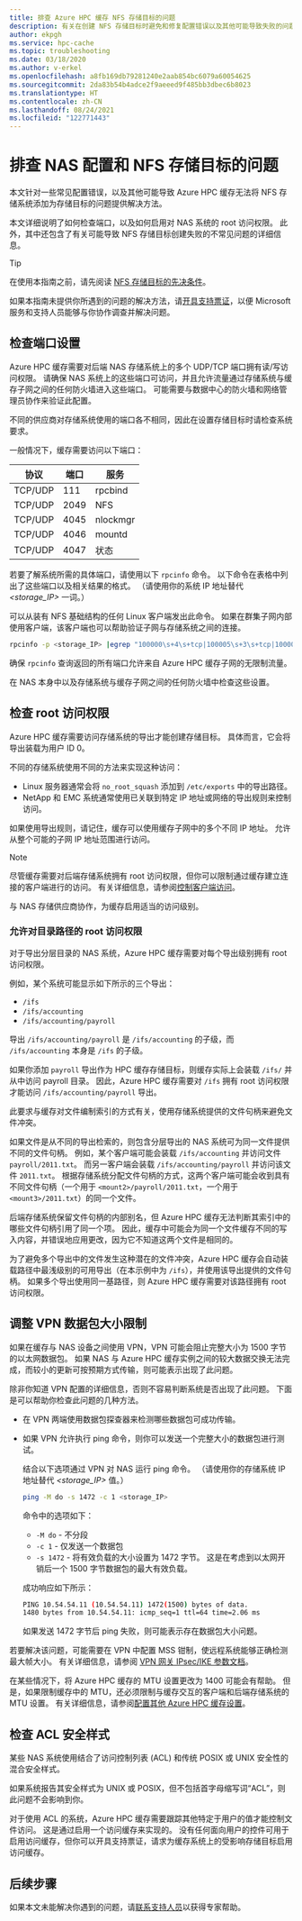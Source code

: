 ```yaml
---
title: 排查 Azure HPC 缓存 NFS 存储目标的问题
description: 有关在创建 NFS 存储目标时避免和修复配置错误以及其他可能导致失败的问题的提示
author: ekpgh
ms.service: hpc-cache
ms.topic: troubleshooting
ms.date: 03/18/2020
ms.author: v-erkel
ms.openlocfilehash: a8fb169db79281240e2aab854bc6079a60054625
ms.sourcegitcommit: 2da83b54b4adce2f9aeeed9f485bb3dbec6b8023
ms.translationtype: HT
ms.contentlocale: zh-CN
ms.lasthandoff: 08/24/2021
ms.locfileid: "122771443"
---
```

# <a name="troubleshoot-nas-configuration-and-nfs-storage-target-issues"></a>排查 NAS 配置和 NFS 存储目标的问题

本文针对一些常见配置错误，以及其他可能导致 Azure HPC 缓存无法将 NFS 存储系统添加为存储目标的问题提供解决方法。

本文详细说明了如何检查端口，以及如何启用对 NAS 系统的 root 访问权限。 此外，其中还包含了有关可能导致 NFS 存储目标创建失败的不常见问题的详细信息。

> [!TIP]
> 在使用本指南之前，请先阅读 [NFS 存储目标的先决条件](hpc-cache-prerequisites.md#nfs-storage-requirements)。

如果本指南未提供你所遇到的问题的解决方法，请[开具支持票证](hpc-cache-support-ticket.md)，以便 Microsoft 服务和支持人员能够与你协作调查并解决问题。

## <a name="check-port-settings"></a>检查端口设置

Azure HPC 缓存需要对后端 NAS 存储系统上的多个 UDP/TCP 端口拥有读/写访问权限。 请确保 NAS 系统上的这些端口可访问，并且允许流量通过存储系统与缓存子网之间的任何防火墙进入这些端口。 可能需要与数据中心的防火墙和网络管理员协作来验证此配置。

不同的供应商对存储系统使用的端口各不相同，因此在设置存储目标时请检查系统要求。

一般情况下，缓存需要访问以下端口：

| 协议 | 端口  | 服务  |
|----------|-------|----------|
| TCP/UDP  | 111   | rpcbind  |
| TCP/UDP  | 2049  | NFS      |
| TCP/UDP  | 4045  | nlockmgr |
| TCP/UDP  | 4046  | mountd   |
| TCP/UDP  | 4047  | 状态   |

若要了解系统所需的具体端口，请使用以下 ``rpcinfo`` 命令。 以下命令在表格中列出了这些端口以及相关结果的格式。 （请使用你的系统 IP 地址替代 *<storage_IP>* 一词。）

可以从装有 NFS 基础结构的任何 Linux 客户端发出此命令。 如果在群集子网内部使用客户端，该客户端也可以帮助验证子网与存储系统之间的连接。

```bash
rpcinfo -p <storage_IP> |egrep "100000\s+4\s+tcp|100005\s+3\s+tcp|100003\s+3\s+tcp|100024\s+1\s+tcp|100021\s+4\s+tcp"| awk '{print $4 "/" $3 " " $5}'|column -t
```

确保 ``rpcinfo`` 查询返回的所有端口允许来自 Azure HPC 缓存子网的无限制流量。

在 NAS 本身中以及存储系统与缓存子网之间的任何防火墙中检查这些设置。

## <a name="check-root-access"></a>检查 root 访问权限

Azure HPC 缓存需要访问存储系统的导出才能创建存储目标。 具体而言，它会将导出装载为用户 ID 0。

不同的存储系统使用不同的方法来实现这种访问：

* Linux 服务器通常会将 ``no_root_squash`` 添加到 ``/etc/exports`` 中的导出路径。
* NetApp 和 EMC 系统通常使用已关联到特定 IP 地址或网络的导出规则来控制访问。

如果使用导出规则，请记住，缓存可以使用缓存子网中的多个不同 IP 地址。 允许从整个可能的子网 IP 地址范围进行访问。

> [!NOTE]
> 尽管缓存需要对后端存储系统拥有 root 访问权限，但你可以限制通过缓存建立连接的客户端进行的访问。 有关详细信息，请参阅[控制客户端访问](access-policies.md#root-squash)。

与 NAS 存储供应商协作，为缓存启用适当的访问级别。

### <a name="allow-root-access-on-directory-paths"></a>允许对目录路径的 root 访问权限
<!-- linked in prereqs article -->

对于导出分层目录的 NAS 系统，Azure HPC 缓存需要对每个导出级别拥有 root 访问权限。

例如，某个系统可能显示如下所示的三个导出：

* ``/ifs``
* ``/ifs/accounting``
* ``/ifs/accounting/payroll``

导出 ``/ifs/accounting/payroll`` 是 ``/ifs/accounting`` 的子级，而 ``/ifs/accounting`` 本身是 ``/ifs`` 的子级。

如果你添加 ``payroll`` 导出作为 HPC 缓存存储目标，则缓存实际上会装载 ``/ifs/`` 并从中访问 payroll 目录。 因此，Azure HPC 缓存需要对 ``/ifs`` 拥有 root 访问权限才能访问 ``/ifs/accounting/payroll`` 导出。

此要求与缓存对文件编制索引的方式有关，使用存储系统提供的文件句柄来避免文件冲突。

如果文件是从不同的导出检索的，则包含分层导出的 NAS 系统可为同一文件提供不同的文件句柄。 例如，某个客户端可能会装载 ``/ifs/accounting`` 并访问文件 ``payroll/2011.txt``。 而另一客户端会装载 ``/ifs/accounting/payroll`` 并访问该文件 ``2011.txt``。 根据存储系统分配文件句柄的方式，这两个客户端可能会收到具有不同文件句柄（一个用于 ``<mount2>/payroll/2011.txt``，一个用于 ``<mount3>/2011.txt``）的同一个文件。

后端存储系统保留文件句柄的内部别名，但 Azure HPC 缓存无法判断其索引中的哪些文件句柄引用了同一个项。 因此，缓存中可能会为同一个文件缓存不同的写入内容，并错误地应用更改，因为它不知道这两个文件是相同的。

为了避免多个导出中的文件发生这种潜在的文件冲突，Azure HPC 缓存会自动装载路径中最浅级别的可用导出（在本示例中为 ``/ifs``），并使用该导出提供的文件句柄。 如果多个导出使用同一基路径，则 Azure HPC 缓存需要对该路径拥有 root 访问权限。

<!-- ## Enable export listing

The NAS must list its exports when the Azure HPC Cache queries it.

On most NFS storage systems, you can test this by sending the following query from a Linux client: ``showmount -e <storage IP address>``

Use a Linux client from the same virtual network as your cache, if possible.

If that command doesn't list the exports, the cache will have trouble connecting to your storage system. Work with your NAS vendor to enable export listing.  -->

## <a name="adjust-vpn-packet-size-restrictions"></a>调整 VPN 数据包大小限制
<!-- link in prereqs article and configuration article -->

如果在缓存与 NAS 设备之间使用 VPN，VPN 可能会阻止完整大小为 1500 字节的以太网数据包。 如果 NAS 与 Azure HPC 缓存实例之间的较大数据交换无法完成，而较小的更新可按预期方式传输，则可能表示出现了此问题。

除非你知道 VPN 配置的详细信息，否则不容易判断系统是否出现了此问题。 下面是可以帮助你检查此问题的几种方法。

* 在 VPN 两端使用数据包探查器来检测哪些数据包可成功传输。
* 如果 VPN 允许执行 ping 命令，则你可以发送一个完整大小的数据包进行测试。

  结合以下选项通过 VPN 对 NAS 运行 ping 命令。 （请使用你的存储系统 IP 地址替代 *<storage_IP>* 值。）

   ```bash
   ping -M do -s 1472 -c 1 <storage_IP>
   ```

  命令中的选项如下：

  * ``-M do`` - 不分段
  * ``-c 1`` - 仅发送一个数据包
  * ``-s 1472`` - 将有效负载的大小设置为 1472 字节。 这是在考虑到以太网开销后一个 1500 字节数据包的最大有效负载。

  成功响应如下所示：

  ```bash
  PING 10.54.54.11 (10.54.54.11) 1472(1500) bytes of data.
  1480 bytes from 10.54.54.11: icmp_seq=1 ttl=64 time=2.06 ms
  ```

  如果发送 1472 字节后 ping 失败，则可能表示存在数据包大小问题。

若要解决该问题，可能需要在 VPN 中配置 MSS 钳制，使远程系统能够正确检测最大帧大小。 有关详细信息，请参阅 [VPN 网关 IPsec/IKE 参数文档](../vpn-gateway/vpn-gateway-about-vpn-devices.md#ipsec)。

在某些情况下，将 Azure HPC 缓存的 MTU 设置更改为 1400 可能会有帮助。 但是，如果限制缓存中的 MTU，还必须限制与缓存交互的客户端和后端存储系统的 MTU 设置。 有关详细信息，请参阅[配置其他 Azure HPC 缓存设置](configuration.md#adjust-mtu-value)。

## <a name="check-for-acl-security-style"></a>检查 ACL 安全样式

某些 NAS 系统使用结合了访问控制列表 (ACL) 和传统 POSIX 或 UNIX 安全性的混合安全样式。

如果系统报告其安全样式为 UNIX 或 POSIX，但不包括首字母缩写词“ACL”，则此问题不会影响到你。

对于使用 ACL 的系统，Azure HPC 缓存需要跟踪其他特定于用户的值才能控制文件访问。 这是通过启用一个访问缓存来实现的。 没有任何面向用户的控件可用于启用访问缓存，但你可以开具支持票证，请求为缓存系统上的受影响存储目标启用访问缓存。

## <a name="next-steps"></a>后续步骤

如果本文未能解决你遇到的问题，请[联系支持人员](hpc-cache-support-ticket.md)以获得专家帮助。
